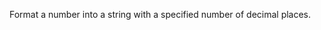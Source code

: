 
[comment]: # (TextCanvasModule)
Format a number into a string with a specified number of decimal places.